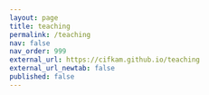 ```yaml
---
layout: page
title: teaching
permalink: /teaching
nav: false
nav_order: 999
external_url: https://cifkam.github.io/teaching
external_url_newtab: false
published: false
---
```

